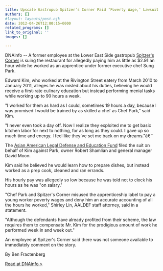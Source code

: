 ```yaml
---
title: Upscale Gastropub Spitzer’s Corner Paid ‘Poverty Wage,’ Lawsuit Claims
authors: []
#layout: layouts/post.njk
date: 2012-04-26T12:00:15+0000
related_programs: []
link_to_original: ''
images: []

---
```

DNAinfo -- A former employee at the Lower East Side gastropub [Spitzer's Corner](http://www.spitzerscorner.com/) is suing the restaurant for allegedly paying him as little as $2.91 an hour while he worked as an apprentice under former executive chef Sung Park.

Edward Kim, who worked at the Rivington Street eatery from March 2010 to January 2011, alleges he was misled about his duties, believing he would receive a first-rate culinary education but instead performing menial tasks while working up to 90 hours a week.

"I worked for them as hard as I could, sometimes 19 hours a day, because I was promised I would be trained by as skilled a chef as Chef Park," said Kim.

"I never even took a day off. Now I realize they exploited me to get basic kitchen labor for next to nothing, for as long as they could. I gave up so much time and energy. I feel like they've set me back on my dreams."â€¨

The [Asian American Legal Defense and Education Fund](http://aaldef.org/) filed the suit on behalf of Kim against Park, owner Robert Shamlian and general manager David Moon.

Kim said he believed he would learn how to prepare dishes, but instead worked as a prep cook, cleaned and ran errands.

His hourly pay was allegedly so low because he was told not to clock his hours as he was "on salary."

"Chef Park and Spitzer's Corner misused the apprenticeship label to pay a young worker poverty wages and deny him an accurate accounting of all the hours he worked," Shirley Lin, AALDEF staff attorney, said in a statement.

"Although the defendants have already profited from their scheme, the law requires them to compensate Mr. Kim for the prodigious amount of work he performed week in and week out."

An employee at Spitzer's Corner said there was not someone available to immediately comment on the story.

By Ben Fractenberg

[Read at DNAinfo >](https://www.dnainfo.com/20120426/lower-east-side-east-village/former-spitzers-corner-worker-sues-restaurant)